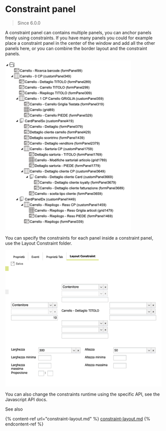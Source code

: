 # Constraint panel

> Since 6.0.0

A constraint panel can contains multiple panels, you can anchor panels freely using constraints. If you have many panels you could for example place a constraint panel in the center of the window and add all the other panels here, or you can combine the border layout and the constraint panels.

![This is an example.](<../../../../.gitbook/assets/image (1) (1) (1).png>)

You can specify the constraints for each panel inside a constraint panel, use the Layout Constraint folder.

![](<../../../../.gitbook/assets/image (1) (2).png>)

You can also change the constraints runtime using the specific API, see the Javascript API docs.

See also

{% content-ref url="constraint-layout.md" %}
[constraint-layout.md](constraint-layout.md)
{% endcontent-ref %}
